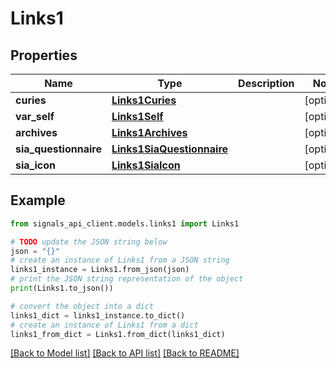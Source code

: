 # Links1


## Properties

Name | Type | Description | Notes
------------ | ------------- | ------------- | -------------
**curies** | [**Links1Curies**](Links1Curies.md) |  | [optional] 
**var_self** | [**Links1Self**](Links1Self.md) |  | [optional] 
**archives** | [**Links1Archives**](Links1Archives.md) |  | [optional] 
**sia_questionnaire** | [**Links1SiaQuestionnaire**](Links1SiaQuestionnaire.md) |  | [optional] 
**sia_icon** | [**Links1SiaIcon**](Links1SiaIcon.md) |  | [optional] 

## Example

```python
from signals_api_client.models.links1 import Links1

# TODO update the JSON string below
json = "{}"
# create an instance of Links1 from a JSON string
links1_instance = Links1.from_json(json)
# print the JSON string representation of the object
print(Links1.to_json())

# convert the object into a dict
links1_dict = links1_instance.to_dict()
# create an instance of Links1 from a dict
links1_from_dict = Links1.from_dict(links1_dict)
```
[[Back to Model list]](../README.md#documentation-for-models) [[Back to API list]](../README.md#documentation-for-api-endpoints) [[Back to README]](../README.md)


